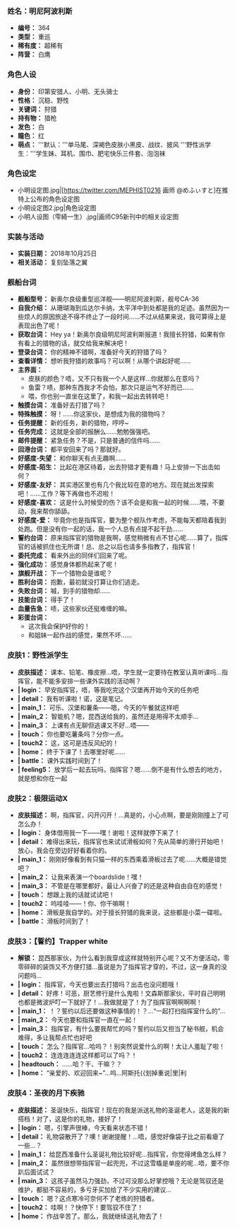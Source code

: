 ### 姓名：明尼阿波利斯
* **编号：** 364
* **类型：** 重巡
* **稀有度：** 超稀有
* **阵营：** 白鹰


### 角色人设
* **身份：** 印第安猎人、小明、无头骑士
* **性格：** 沉稳、野性
* **关键词：** 狩猎
* **持有物：** 猎枪
* **发色：** 白
* **瞳色：** 红
* **萌点：** '''默认：'''单马尾、深褐色皮肤小黑皮、战纹、披风
'''野性派学生：'''学生妹、耳机、围巾、肥宅快乐三件套、泡泡袜


### 角色设定
* 小明设定图.jpg|[https://twitter.com/MEPHIST0216 画师 @めふぃすと]在推特上公布的角色设定图
* 小明设定图2.jpg|角色设定图
* 小明人设图（雫綺一生）.jpg|画师C95新刊中的相关设定图


### 实装与活动
* **实装日期：** 2018年10月25日
* **相关活动：** 复刻坠落之翼


### 舰船台词
* **舰船型号：** 新奥尔良级重型巡洋舰——明尼阿波利斯，舰号CA-36
* **自我介绍：** 从珊瑚海到瓜达尔卡纳，太平洋中到处都是我的足迹。虽然因为一些烦人的原因旅途不得不终止了一段时间……不过从结果来说，我可算得上是表现出色了呢！
* **获取台词：** Hey ya！新奥尔良级明尼阿波利斯报道！我擅长狩猎，如果有你有看上的猎物的话，就交给我来解决吧！
* **登录台词：** 你的精神不错啊，准备好今天的狩猎了吗？
* **查看详情：** 想听我狩猎的故事吗？可以啊！从哪个讲起好呢……
* **主界面：**
  * 皮肤的颜色？唔，又不只有我一个人是这样…你就那么在意吗？
  * 鱼雷？啧，那种东西我才不会怕，那次只是运气不好而已……
  * 喂，你也别一直坐在这里了，和我一起出去转转吧！
* **触摸台词：** 准备好去打猎了吗？
* **特殊触摸：** 呀！……你这家伙，是想成为我的猎物吗？
* **任务提醒：** 新的任务，新的猎物，哼哼~
* **任务完成：** 这就是全部的报酬么……勉勉强强吧。
* **邮件提醒：** 紧急任务？不是，只是普通的信件吗……
* **回港台词：** 都平安回来了吗？那就好。
* **好感度-失望：** 和你聊天有点无趣啊……
* **好感度-陌生：** 比起在港区待着，出去狩猎才更有趣！马上安排一下出击如何？
* **好感度-友好：** 其实港区里也有几个我比较在意的地方。现在就出发探索吧！……工作？等下再做也不迟啦！
* **好感度-喜欢：** 这是什么时候受的伤？该不会是和我一起的时候……喂，不要动，我来帮你舔舔。
* **好感度-爱：** 毕竟你也是指挥官，要为整个舰队作考虑，不能每天都陪着我到处跑。但是没有你一起的话，我一个人总有点提不起干劲……
* **誓约台词：** 原来指挥官的猎物是我啊，感觉稍微有点不甘心呢……算了，指挥官的话被抓住也无所谓！总、总之以后也请多多指教了，指挥官！
* **委托完成：** 看来外出的同伴们回来了呢。
* **强化成功：** 感觉身体都热起来了呢！
* **旗舰开战：** 下一个猎物会是谁呢？
* **胜利台词：** 抱歉，最初就没打算让你们逃走。
* **失败台词：** 嘁，到手的猎物却……
* **技能台词：** 得手了！
* **血量告急：** 啧，这些家伙还挺难缠的嘛。
* **彩蛋台词：**
  * 这次我会保护好你的！
  * 和姐妹一起作战的感觉，果然不坏……


### 皮肤1：野性派学生
* **皮肤描述：** 课本、铅笔、橡皮擦…唔，学生就一定要待在教室认真听课吗…指挥官，能不能多安排一些课外实践的活动啊？
* **| login：** 早安指挥官，唔，等我吃完这个汉堡再开始今天的任务吧
* **| detail：** 我有听课啦！诺，这是笔记。
* **| main_1：** 可乐、汉堡和薯条——嗯，今天的午餐就这样吧
* **| main_2：** 智能机？嗯，昆西送给我的，虽然还是用得不太顺手…
* **| main_3：** 上课有点无聊但逃课又不好…唔——
* **| touch：** 你也要吃薯条吗？分你一点。
* **| touch2：** 这，这可是违反风纪的！
* **| home：** 终于下课了！去哪里好呢……
* **| battle：** 课外实践时间到了！
* **| feeling5：** 放学后一起去玩吗，指挥官？嗯……倒不是有什么想去的地方，就是想和你在一起


### 皮肤2：极限运动X
* **皮肤描述：** 啊，指挥官，闪开闪开！…真是的，小心点啊，要是刚刚撞上了可怎么办！
* **| login：** 身体借用我一下——嘿！谢啦！这样就停下来了！
* **| detail：** 难得出来玩，指挥官也来试试滑板如何？先从简单的滑行开始吧！放心，我会在旁边好好看着你的。
* **| main_1：** 刚刚好像看到有只猫一样的东西乘着滑板过去了呢……大概是错觉吧？
* **| main_2：** 让我来表演一个boardslide！嘿！
* **| main_3：** 不管是在哪里都好，最让人兴奋了的还是这种自由自在的感觉！
* **| touch：** 想跟上我的话就试试吧！
* **| touch2：** 呜哇哇——！你、你干嘛啊！
* **| home：** 滑板是我自学的。对于擅长狩猎的我来说，这些都是小菜一碟啦。
* **| battle：** 滑板时间到了！


### 皮肤3：【誓约】Trapper white
* **解锁：** 昆西那家伙，为什么看到我穿成这样就特别开心呢？又不方便活动，零零碎碎的装饰又不方便打猎…虽说是为了指挥官才穿的，不过，这一身真的没问题吗…
* **| login：** 指挥官，今天也要出去打猎吗？出击也没问题哦！
* **| detail：** 好疼！可恶，厨艺修行是什么鬼啦！文森斯那家伙，平时自己明明也都是微波炉叮一下就好了！…我做就是了！为了指挥官啊啊啊啊！
* **| main_1：** ！？誓约以后还要做这种事情的！？…“一起打扫指挥室什么的”…
* **| main_2：** 今天也要和指挥官一直在一起！
* **| main_3：** 指挥官，有什么要我帮忙的吗？誓约以后又担当了秘书舰，机会难得，多让我帮点忙也好吧
* **| touch：** 怎么？指挥官…哈呜？！别突然说爱什么的啊！太让人羞耻了啦！
* **| touch2：** 连连连连连这样都可以了吗？！
* **| headtouch：** ……哈？干、干嘛？？
* **| home：** “亲爱的、欢迎回来~”…呜…阿斯托{{划掉重说|里|利


### 皮肤4：圣夜的月下疾驰
* **皮肤描述：** 圣诞快乐，指挥官！现在的我是派送礼物的圣诞老人，这是我的新搭档！对了，这是你的礼物，接好了！
* **| login：** 嗯，引擎声很棒，今天看来状态不错！
* **| detail：** 礼物袋散开了？噢！谢谢提醒！…唔，感觉好像袋子比之前看瘪了一些…？
* **| main_1：** 给昆西准备什么圣诞礼物比较好呢…指挥官，你觉得烤鱼怎么样？
* **| main_2：** 虽然很想带指挥官一起兜兜，不过这雪橇是单座的呢…唔，要不你趴后面试试？
* **| main_3：** 这孩子虽然马力强劲，不过可没那么好掌控哦？无论是驾驭还是维护，都挺不容易的，多亏牙买加给了不少实用的建议…
* **| touch：** 嗯？这点寒冷可奈何不了老练的狩猎者。
* **| touch2：** 哇啊！？快停下！要驾驭不住了！
* **| home：** 作战辛苦了。那么，我就继续送礼物去了！
